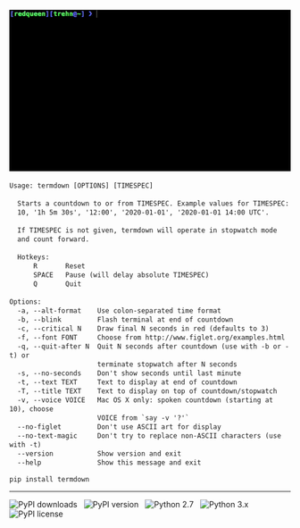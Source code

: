 ![termdown demo](/termdown.gif?raw=true)

```
Usage: termdown [OPTIONS] [TIMESPEC]

  Starts a countdown to or from TIMESPEC. Example values for TIMESPEC:
  10, '1h 5m 30s', '12:00', '2020-01-01', '2020-01-01 14:00 UTC'.

  If TIMESPEC is not given, termdown will operate in stopwatch mode
  and count forward.

  Hotkeys:
      R       Reset
      SPACE   Pause (will delay absolute TIMESPEC)
      Q       Quit

Options:
  -a, --alt-format    Use colon-separated time format
  -b, --blink         Flash terminal at end of countdown
  -c, --critical N    Draw final N seconds in red (defaults to 3)
  -f, --font FONT     Choose from http://www.figlet.org/examples.html
  -q, --quit-after N  Quit N seconds after countdown (use with -b or -t) or
                      terminate stopwatch after N seconds
  -s, --no-seconds    Don't show seconds until last minute
  -t, --text TEXT     Text to display at end of countdown
  -T, --title TEXT    Text to display on top of countdown/stopwatch
  -v, --voice VOICE   Mac OS X only: spoken countdown (starting at 10), choose
                      VOICE from `say -v '?'`
  --no-figlet         Don't use ASCII art for display
  --no-text-magic     Don't try to replace non-ASCII characters (use with -t)
  --version           Show version and exit
  --help              Show this message and exit
```

```
pip install termdown
```

------------------------------------------------------------------------

![PyPI downloads](http://img.shields.io/pypi/dm/termdown.svg) &nbsp; ![PyPI version](http://img.shields.io/pypi/v/termdown.svg) &nbsp; ![Python 2.7](http://img.shields.io/badge/Python-2.7-green.svg) &nbsp; ![Python 3.x](http://img.shields.io/badge/Python-3.x-green.svg) &nbsp; ![PyPI license](http://img.shields.io/badge/License-GPLv3-red.svg)
